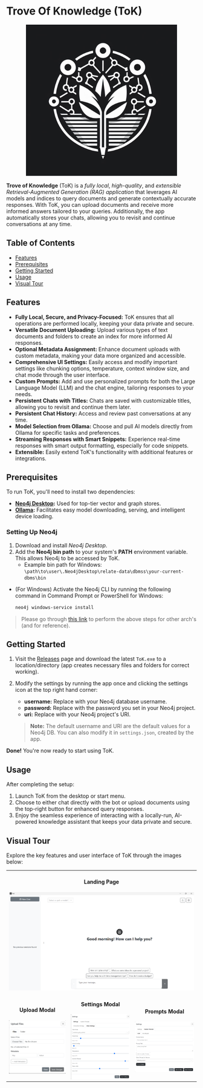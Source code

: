 # Trove Of Knowledge (ToK)

<div align="center">
  <img height="400" width="400" alt="Trove of Knowledge Logo" src="https://github.com/gurveervirk/ToK/blob/main/app/public/tok.jpg">
</div>

**Trove of Knowledge** (ToK) is a *fully local*, *high-quality*, and *extensible Retrieval-Augmented Generation (RAG) application* that leverages AI models and indices to query documents and generate contextually accurate responses. With ToK, you can upload documents and receive more informed answers tailored to your queries. Additionally, the app automatically stores your chats, allowing you to revisit and continue conversations at any time.

## Table of Contents

- [Features](https://github.com/gurveervirk/ToK/tree/main/README.md#features)
- [Prerequisites](https://github.com/gurveervirk/ToK/tree/main/README.md#prerequisites)
- [Getting Started](https://github.com/gurveervirk/ToK/tree/main/README.md#getting-started)
- [Usage](https://github.com/gurveervirk/ToK/tree/main/README.md#usage)
- [Visual Tour](https://github.com/gurveervirk/ToK/tree/main/README.md#visual-tour)

## Features

- **Fully Local, Secure, and Privacy-Focused:** ToK ensures that all operations are performed locally, keeping your data private and secure.
- **Versatile Document Uploading:** Upload various types of text documents and folders to create an index for more informed AI responses.
- **Optional Metadata Assignment:** Enhance document uploads with custom metadata, making your data more organized and accessible.
- **Comprehensive UI Settings:** Easily access and modify important settings like chunking options, temperature, context window size, and chat mode through the user interface.
- **Custom Prompts:** Add and use personalized prompts for both the Large Language Model (LLM) and the chat engine, tailoring responses to your needs.
- **Persistent Chats with Titles:** Chats are saved with customizable titles, allowing you to revisit and continue them later.
- **Persistent Chat History:** Access and review past conversations at any time.
- **Model Selection from Ollama:** Choose and pull AI models directly from Ollama for specific tasks and preferences.
- **Streaming Responses with Smart Snippets:** Experience real-time responses with smart output formatting, especially for code snippets.
- **Extensible:** Easily extend ToK's functionality with additional features or integrations.

## Prerequisites

To run ToK, you'll need to install two dependencies:

- **[Neo4j Desktop](https://neo4j.com/download/):** Used for top-tier vector and graph stores.
- **[Ollama](https://ollama.com/download):** Facilitates easy model downloading, serving, and intelligent device loading.

### Setting Up Neo4j

1. Download and install *Neo4j Desktop*.
2. Add the **Neo4j bin path** to your system's **PATH** environment variable. This allows Neo4j to be accessed by ToK.
   - Example bin path for Windows: `\path\to\user\.Neo4jDesktop\relate-data\dbmss\your-current-dbms\bin`

- (For Windows) Activate the Neo4j CLI by running the following command in Command Prompt or PowerShell for Windows:

   ```bash
   neo4j windows-service install
   ```

> Please go through [this link](https://neo4j.com/docs/operations-manual/current/installation/) to perform the above steps for other arch's (and for reference).

## Getting Started

1. Visit the [Releases](https://github.com/gurveervirk/ToK/releases) page and download the latest `ToK.exe` to a location/directory (app creates necessary files and folders for correct working).
2. Modify the settings by running the app once and clicking the settings icon at the top right hand corner:
   - **username:** Replace with your Neo4j database username.
   - **password:** Replace with the password you set in your Neo4j project.
   - **uri:** Replace with your Neo4j project's URI.


   > **Note:** The default username and URI are the default values for a Neo4j DB.
   > You can also modify it in `settings.json`, created by the app.

**Done!** You're now ready to start using ToK.

## Usage

After completing the setup:

1. Launch ToK from the desktop or start menu.
2. Choose to either chat directly with the bot or upload documents using the top-right button for enhanced query responses.
3. Enjoy the seamless experience of interacting with a locally-run, AI-powered knowledge assistant that keeps your data private and secure.

## Visual Tour

Explore the key features and user interface of ToK through the images below:

<table align="center">
  <tr>
    <td align="center" colspan=3>
      <h4>Landing Page</h4>
      <img alt="landing_page" src="https://github.com/gurveervirk/ToK/blob/main/misc/pics/landing_page.png"
    </td>
  </tr>
  <tr>
    <td align="center">
      <h4>Upload Modal</h4>
      <img width="200" alt="file_upload" src="https://github.com/gurveervirk/ToK/blob/main/misc/pics/file_upload.png"
    </td>
    <td align="center">
      <h4>Settings Modal</h4>
      <img width="200" alt="settings" src="https://github.com/gurveervirk/ToK/blob/main/misc/pics/settings.png"
    </td>
    <td align="center">
      <h4>Prompts Modal</h4>
      <img width="200" alt="prompts" src="https://github.com/gurveervirk/ToK/blob/main/misc/pics/prompts.png"
    </td>
  </tr>
</table>
